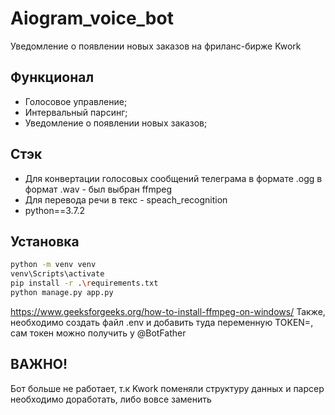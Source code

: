 # Aiogram_voice_bot
Уведомление о появлении новых заказов на фриланс-бирже Kwork

## Функционал
- Голосовое управление;
- Интервальный парсинг;
- Уведомление о появлении новых заказов;

## Стэк
- Для конвертации голосовых сообщений телеграма в формате .ogg в формат .wav - был выбран ffmpeg
- Для перевода речи в текс - speach_recognition
- python==3.7.2

## Установка
```sh
python -m venv venv
venv\Scripts\activate
pip install -r .\requirements.txt
python manage.py app.py
```
https://www.geeksforgeeks.org/how-to-install-ffmpeg-on-windows/
Также, необходимо создать файл .env и добавить туда переменную TOKEN=<token>, сам токен можно получить у @BotFather

## ВАЖНО!
Бот больше не работает, т.к Kwork поменяли структуру данных и парсер необходимо доработать, либо вовсе заменить
